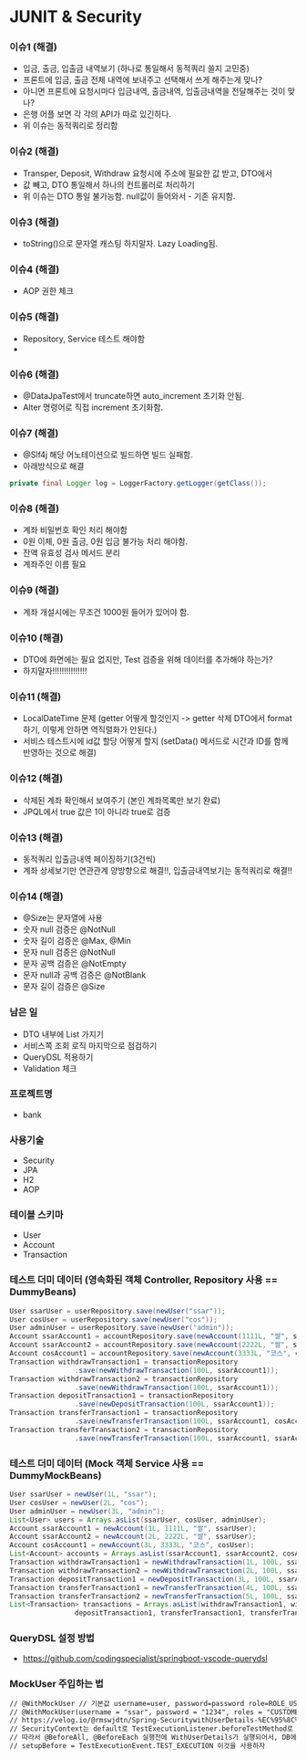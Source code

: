 # JUNIT & Security

### 이슈1 (해결)
- 입금, 출금, 입출금 내역보기 (하나로 통일해서 동적쿼리 쓸지 고민중)
- 프론트에 입금, 출금 전체 내역에 보내주고 선택해서 쓰게 해주는게 맞나?
- 아니면 프론트에 요청시마다 입금내역, 출금내역, 입출금내역을 전달해주는 것이 맞나?
- 은행 어플 보면 각 각의 API가 따로 있긴하다.
- 위 이슈는 동적쿼리로 정리함 

### 이슈2 (해결)
- Transper, Deposit, Withdraw 요청시에 주소에 필요한 값 받고, DTO에서 
- 값 빼고, DTO 통일해서 하나의 컨트롤러로 처리하기
- 위 이슈는 DTO 통일 불가능함. null값이 들어와서 - 기존 유지함. 

### 이슈3 (해결)
- toString()으로 문자열 캐스팅 하지말자. Lazy Loading됨.
  
### 이슈4 (해결)
- AOP 권한 체크

### 이슈5 (해결)
- Repository, Service 테스트 해야함
- 
### 이슈6 (해결)
- @DataJpaTest에서 truncate하면 auto_increment 초기화 안됨.
- Alter 명령어로 직접 increment 초기화함. 

### 이슈7 (해결)
- @Slf4j 해당 어노테이션으로 빌드하면 빌드 실패함.
- 아래방식으로 해결
```java
private final Logger log = LoggerFactory.getLogger(getClass());
```

### 이슈8 (해결)
- 계좌 비밀번호 확인 처리 해야함
- 0원 이체, 0원 출금, 0원 입금 불가능 처리 해야함.
- 잔액 유효성 검사 메서드 분리
- 계좌주인 이름 필요

### 이슈9 (해결)
- 계좌 개설시에는 무조건 1000원 들어가 있어야 함.

### 이슈10 (해결)
- DTO에 화면에는 필요 없지만, Test 검증을 위해 데이터를 추가해야 하는가?
- 하지말자!!!!!!!!!!!!!!!

### 이슈11 (해결)
- LocalDateTime 문제 (getter 어떻게 할것인지 -> getter 삭제 DTO에서 format 하기, 이렇게 안하면 역직렬화가 안된다.)
- 서비스 테스트시에 id값 할당 어떻게 할지 (setData() 메서드로 시간과 ID를 함께 반영하는 것으로 해결)

### 이슈12 (해결)
- 삭제된 계좌 확인해서 보여주기 (본인 계좌목록만 보기 완료)
- JPQL에서 true 값은 1이 아니라 true로 검증

### 이슈13 (해결)
- 동적쿼리 입출금내역 페이징하기(3건씩)
- 계좌 상세보기만 연관관계 양방향으로 해결!!, 입출금내역보기는 동적쿼리로 해결!!

### 이슈14 (해결)
- @Size는 문자열에 사용
- 숫자 null 검증은 @NotNull
- 숫자 길이 검증은 @Max, @Min
- 문자 null 검증은 @NotNull
- 문자 공백 검증은 @NotEmpty
- 문자 null과 공백 검증은 @NotBlank
- 문자 길이 검증은 @Size

### 남은 일
- DTO 내부에 List 가지기
- 서비스쪽 조회 로직 마지막으로 점검하기
- QueryDSL 적용하기
- Validation 체크
 
### 프로젝트명
- bank

### 사용기술
- Security
- JPA
- H2
- AOP

### 테이블 스키마
- User 
- Account
- Transaction

### 테스트 더미 데이터 (영속화된 객체 Controller, Repository 사용 == DummyBeans)
```java
User ssarUser = userRepository.save(newUser("ssar"));
User cosUser = userRepository.save(newUser("cos"));
User adminUser = userRepository.save(newUser("admin"));
Account ssarAccount1 = accountRepository.save(newAccount(1111L, "쌀", ssarUser));
Account ssarAccount2 = accountRepository.save(newAccount(2222L, "쌀", ssarUser));
Account cosAccount1 = accountRepository.save(newAccount(3333L, "코스", cosUser));
Transaction withdrawTransaction1 = transactionRepository
                .save(newWithdrawTransaction(100L, ssarAccount1));
Transaction withdrawTransaction2 = transactionRepository
                .save(newWithdrawTransaction(100L, ssarAccount1));
Transaction depositTransaction1 = transactionRepository
                .save(newDepositTransaction(100L, ssarAccount1));
Transaction transferTransaction1 = transactionRepository
                .save(newTransferTransaction(100L, ssarAccount1, cosAccount1));
Transaction transferTransaction2 = transactionRepository
                .save(newTransferTransaction(100L, ssarAccount1, ssarAccount2));
```

### 테스트 더미 데이터 (Mock 객체 Service 사용 == DummyMockBeans)
```java
User ssarUser = newUser(1L, "ssar");
User cosUser = newUser(2L, "cos");
User adminUser = newUser(3L, "admin");
List<User> users = Arrays.asList(ssarUser, cosUser, adminUser);
Account ssarAccount1 = newAccount(1L, 1111L, "쌀", ssarUser);
Account ssarAccount2 = newAccount(2L, 2222L, "쌀", ssarUser);
Account cosAccount1 = newAccount(3L, 3333L, "코스", cosUser);
List<Account> accounts = Arrays.asList(ssarAccount1, ssarAccount2, cosAccount1);
Transaction withdrawTransaction1 = newWithdrawTransaction(1L, 100L, ssarAccount1);
Transaction withdrawTransaction2 = newWithdrawTransaction(2L, 100L, ssarAccount1);
Transaction depositTransaction1 = newDepositTransaction(3L, 100L, ssarAccount1);
Transaction transferTransaction1 = newTransferTransaction(4L, 100L, ssarAccount1, cosAccount1);
Transaction transferTransaction2 = newTransferTransaction(5L, 100L, ssarAccount1, ssarAccount2);
List<Transaction> transactions = Arrays.asList(withdrawTransaction1, withdrawTransaction2,
                depositTransaction1, transferTransaction1, transferTransaction2);
```

### QueryDSL 설정 방법
- https://github.com/codingspecialist/springboot-vscode-querydsl

### MockUser 주입하는 법
```txt
// @WithMockUser // 기본값 username=user, password=password role=ROLE_USER
// @WithMockUser(username = "ssar", password = "1234", roles = "CUSTOMER")
// https://velog.io/@rmswjdtn/Spring-SecuritywithUserDetails-%EC%95%8C%EC%95%84%EB%B3%B4%EA%B8%B0
// SecurityContext는 default로 TestExecutionListener.beforeTestMethod로 설정이 되어있습니다.
// 따라서 @BeforeAll, @BeforeEach 실행전에 WithUserDetails가 실행되어서, DB에 User가 생기기전에 실행됨
// setupBefore = TestExecutionEvent.TEST_EXECUTION 이것을 사용하자
```